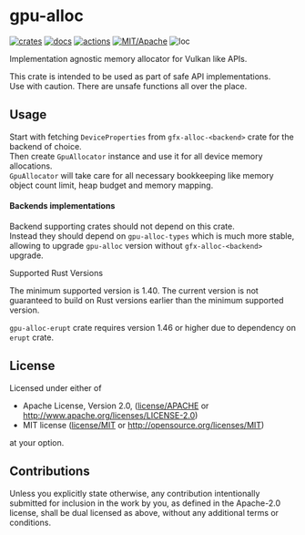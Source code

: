 # gpu-alloc

[![crates](https://img.shields.io/crates/v/gpu-alloc.svg?style=for-the-badge&label=gpu-alloc)](https://crates.io/crates/gpu-alloc)
[![docs](https://img.shields.io/badge/docs.rs-gpu-alloc-66c2a5?style=for-the-badge&labelColor=555555&logoColor=white)](https://docs.rs/gpu-alloc)
[![actions](https://img.shields.io/github/workflow/status/zakarumych/gpu-alloc/Rust/master?style=for-the-badge)](https://github.com/zakarumych/gpu-alloc/actions?query=workflow%3ARust)
[![MIT/Apache](https://img.shields.io/badge/license-MIT%2FApache-blue.svg?style=for-the-badge)](COPYING)
![loc](https://img.shields.io/tokei/lines/github/zakarumych/gpu-alloc?style=for-the-badge)


Implementation agnostic memory allocator for Vulkan like APIs.

This crate is intended to be used as part of safe API implementations.\
Use with caution. There are unsafe functions all over the place.

## Usage

Start with fetching `DeviceProperties` from `gfx-alloc-<backend>` crate for the backend of choice.\
Then create `GpuAllocator` instance and use it for all device memory allocations.\
`GpuAllocator` will take care for all necessary bookkeeping like memory object count limit,
heap budget and memory mapping.

#### Backends implementations

Backend supporting crates should not depend on this crate.\
Instead they should depend on `gpu-alloc-types` which is much more stable,
allowing to upgrade `gpu-alloc` version without `gfx-alloc-<backend>` upgrade.


Supported Rust Versions

The minimum supported version is 1.40.
The current version is not guaranteed to build on Rust versions earlier than the minimum supported version.

`gpu-alloc-erupt` crate requires version 1.46 or higher due to dependency on `erupt` crate.

## License

Licensed under either of

* Apache License, Version 2.0, ([license/APACHE](license/APACHE) or http://www.apache.org/licenses/LICENSE-2.0)
* MIT license ([license/MIT](license/MIT) or http://opensource.org/licenses/MIT)

at your option.

## Contributions

Unless you explicitly state otherwise, any contribution intentionally submitted for inclusion in the work by you, as defined in the Apache-2.0 license, shall be dual licensed as above, without any additional terms or conditions.
